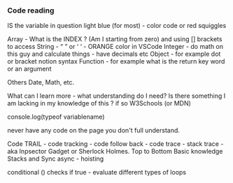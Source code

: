 ### Code reading

IS the variable in question light blue (for most) - color code or red squiggles 

Array - What is the INDEX ? (Am I starting from zero) and using [] brackets to access 
String - “ ”  or ‘ ‘ - ORANGE color in VSCode
Integer - do math on this guy and calculate things - have decimals etc
Object - for example dot or bracket notion syntax 
Function - for example what is the return key word or an argument

Others Date, Math, etc. 

What can I learn more - what understanding do I need? Is there something I am lacking in my knowledge of this ? 
if so W3Schools (or MDN)

console.log(typeof variablename)


never have any code on the page you don't full understand. 

Code TRAIL - code tracking - code follow back - code trace - stack trace - aka Inpsector Gadget or Sherlock Holmes.
Top to Bottom 
Basic knowledge Stacks and Sync async - hoisting 


conditional () checks  if true - evaluate 
different types of loops 

